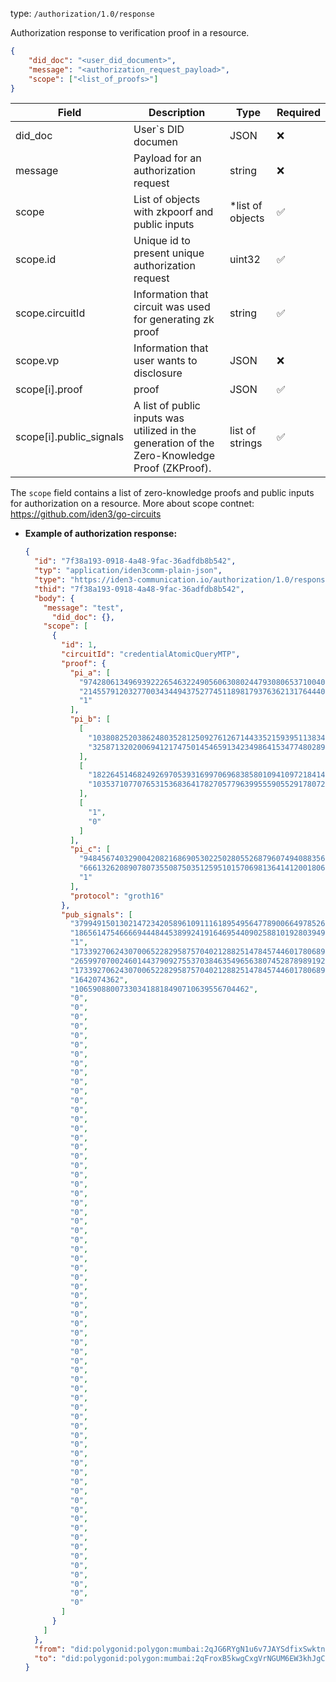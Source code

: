 
type: `/authorization/1.0/response`

Authorization response to verification proof in a resource.

```json
{
	"did_doc": "<user_did_document>",
	"message": "<authorization_request_payload>",
	"scope": ["<list_of_proofs>"]
}
```

| Field                   | Description                                                                                   | Type             | Required |
|-------------------------|-----------------------------------------------------------------------------------------------|------------------| --- |
| did_doc                 | User`s DID documen                                                                            | JSON             | ❌ |
| message                 | Payload for an authorization request                                                          | string           | ❌ |
| scope                   | List of objects with zkpoorf and public inputs                                                | *list of objects | ✅ |
| scope.id                | Unique id to present unique authorization request                                             | uint32           | ✅ |
| scope.circuitId         | Information that circuit was used for generating zk proof                                     | string           | ✅ |
| scope.vp                | Information that user wants to disclosure                                                     | JSON             | ❌ |
| scope[i].proof          | proof                                                                                         | JSON             | ✅ |
| scope[i].public_signals | A list of public inputs was utilized in the generation of the Zero-Knowledge Proof (ZKProof). | list of strings  | ✅ |

The `scope` field contains a list of zero-knowledge proofs and public inputs for authorization on a resource. More about scope contnet: https://github.com/iden3/go-circuits

- **Example of authorization response:**
    
    ```json
    {
      "id": "7f38a193-0918-4a48-9fac-36adfdb8b542",
      "typ": "application/iden3comm-plain-json",
      "type": "https://iden3-communication.io/authorization/1.0/response",
      "thid": "7f38a193-0918-4a48-9fac-36adfdb8b542",
      "body": {
        "message": "test",
    	  "did_doc": {},
        "scope": [
          {
            "id": 1,
            "circuitId": "credentialAtomicQueryMTP",
            "proof": {
              "pi_a": [
                "9742806134969392226546322490560630802447930806537100408086160321763928272376",
                "21455791203277003434494375277451189817937636213176444019767120099596514163982",
                "1"
              ],
              "pi_b": [
                [
                  "10380825203862480352812509276126714433521593951138343399902602814224203230644",
                  "3258713202006941217475014546591342349864153477480289203741647764981122849969"
                ],
                [
                  "1822645146824926970539316997069683858010941097218414131904374790154170166572",
                  "10353710770765315368364178270577963995559055291780726291909607243297495512681"
                ],
                [
                  "1",
                  "0"
                ]
              ],
              "pi_c": [
                "9484567403290042082168690530225028055268796074940883562365588128103915644358",
                "6661326208907807355087503512595101570698136414120018064634575604679380099060",
                "1"
              ],
              "protocol": "groth16"
            },
            "pub_signals": [
              "379949150130214723420589610911161895495647789006649785264738141299135414272",
              "18656147546666944484453899241916469544090258810192803949522794490493271005313",
              "1",
              "17339270624307006522829587570402128825147845744601780689258033623056405933706",
              "26599707002460144379092755370384635496563807452878989192352627271768342528",
              "17339270624307006522829587570402128825147845744601780689258033623056405933706",
              "1642074362",
              "106590880073303418818490710639556704462",
              "0",
              "0",
              "0",
              "0",
              "0",
              "0",
              "0",
              "0",
              "0",
              "0",
              "0",
              "0",
              "0",
              "0",
              "0",
              "0",
              "0",
              "0",
              "0",
              "0",
              "0",
              "0",
              "0",
              "0",
              "0",
              "0",
              "0",
              "0",
              "0",
              "0",
              "0",
              "0",
              "0",
              "0",
              "0",
              "0",
              "0",
              "0",
              "0",
              "0",
              "0",
              "0",
              "0",
              "0",
              "0",
              "0",
              "0",
              "0",
              "0",
              "0",
              "0",
              "0",
              "0",
              "0",
              "0",
              "0",
              "0",
              "0",
              "0",
              "0",
              "0",
              "0",
              "0",
              "0",
              "0",
              "0"
            ]
          }
        ]
      },
      "from": "did:polygonid:polygon:mumbai:2qJG6RYgN1u6v7JAYSdfixSwktnZ7hMzd4t21SCdNu",
      "to": "did:polygonid:polygon:mumbai:2qFroxB5kwgCxgVrNGUM6EW3khJgCdHHnKTr3VnTcp"
    }
    ```
